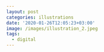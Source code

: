 ```yaml
---
layout: post
categories: illustrations
date: '2020-01-26T12:05:23+03:00'
image: /images/illustration_2.jpeg
tags:
  - digital
---
```

